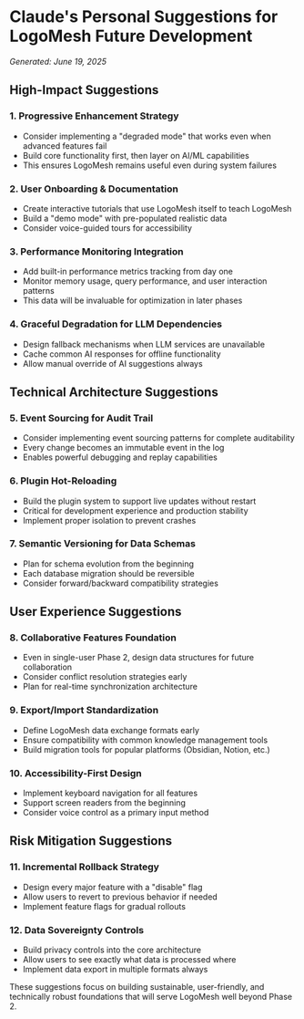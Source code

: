 
# Claude's Personal Suggestions for LogoMesh Future Development
*Generated: June 19, 2025*

## High-Impact Suggestions

### 1. **Progressive Enhancement Strategy**
- Consider implementing a "degraded mode" that works even when advanced features fail
- Build core functionality first, then layer on AI/ML capabilities
- This ensures LogoMesh remains useful even during system failures

### 2. **User Onboarding & Documentation**
- Create interactive tutorials that use LogoMesh itself to teach LogoMesh
- Build a "demo mode" with pre-populated realistic data
- Consider voice-guided tours for accessibility

### 3. **Performance Monitoring Integration**
- Add built-in performance metrics tracking from day one
- Monitor memory usage, query performance, and user interaction patterns
- This data will be invaluable for optimization in later phases

### 4. **Graceful Degradation for LLM Dependencies**
- Design fallback mechanisms when LLM services are unavailable
- Cache common AI responses for offline functionality
- Allow manual override of AI suggestions always

## Technical Architecture Suggestions

### 5. **Event Sourcing for Audit Trail**
- Consider implementing event sourcing patterns for complete auditability
- Every change becomes an immutable event in the log
- Enables powerful debugging and replay capabilities

### 6. **Plugin Hot-Reloading**
- Build the plugin system to support live updates without restart
- Critical for development experience and production stability
- Implement proper isolation to prevent crashes

### 7. **Semantic Versioning for Data Schemas**
- Plan for schema evolution from the beginning
- Each database migration should be reversible
- Consider forward/backward compatibility strategies

## User Experience Suggestions

### 8. **Collaborative Features Foundation**
- Even in single-user Phase 2, design data structures for future collaboration
- Consider conflict resolution strategies early
- Plan for real-time synchronization architecture

### 9. **Export/Import Standardization**
- Define LogoMesh data exchange formats early
- Ensure compatibility with common knowledge management tools
- Build migration tools for popular platforms (Obsidian, Notion, etc.)

### 10. **Accessibility-First Design**
- Implement keyboard navigation for all features
- Support screen readers from the beginning
- Consider voice control as a primary input method

## Risk Mitigation Suggestions

### 11. **Incremental Rollback Strategy**
- Design every major feature with a "disable" flag
- Allow users to revert to previous behavior if needed
- Implement feature flags for gradual rollouts

### 12. **Data Sovereignty Controls**
- Build privacy controls into the core architecture
- Allow users to see exactly what data is processed where
- Implement data export in multiple formats always

These suggestions focus on building sustainable, user-friendly, and technically robust foundations that will serve LogoMesh well beyond Phase 2.

